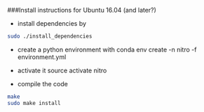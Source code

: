 ###Install instructions for Ubuntu 16.04 (and later?)

- install dependencies by
```bash
sudo ./install_dependencies
```

- create a python environment with 
conda env create -n nitro -f environment.yml 

- activate it 
source activate nitro 

- compile the code 
```bash 
make
sudo make install 
```
